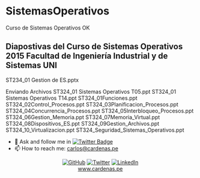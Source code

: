# SistemasOperativos

Curso de Sistemas Operativos
OK
## Diapostivas del Curso de Sistemas Operativos 2015 Facultad de Ingeniería Industrial y de Sistemas UNI

ST234_01 Gestion de ES.pptx


Enviando Archivos
ST324_01 Sistemas Operativos T05.ppt
ST324_01 Sistemas Operativos T14.ppt
ST324_01Funciones.ppt
ST324_02Control_Procesos.ppt
ST324_03Planificacion_Procesos.ppt
ST324_04Concurrencia_Procesos.ppt
ST324_05Interbloqueo_Procesos.ppt
ST324_06Gestion_Memoria.ppt
ST324_07Memoria_Virtual.ppt
ST324_08Dispositivos_ES.ppt
ST324_09Gestion_Archivos.ppt
ST324_10_Virtualizacion.ppt
ST324_Seguridad_Sistemas_Operativos.ppt


- 💬 Ask and follow me in  [![Twitter Badge](https://img.shields.io/badge/-@unimauro-1ca0f1?style=flat-square&labelColor=1ca0f1&logo=twitter&logoColor=white&link=https://twitter.com/unimauro)](https://twitter.com/unimauro)
- 📫 How to reach me: carlos@cardenas.pe

<p align="center"=>
	<a href="https://github.com/unimauro"><img src="https://img.shields.io/github/followers/unimauro.svg?label=GitHub&style=social" alt="GitHub"></a>
	<a href="https://twitter.com/unimauro"><img src="https://img.shields.io/twitter/follow/unimauro?label=Twitter&style=social" alt="Twitter"></a>
	<a href="https://www.linkedin.com/in/carloscardenasf/"><img src="https://img.shields.io/badge/LinkedIn--_.svg?style=social&logo=linkedin" alt="LinkedIn"></a>
<br/><a href="https://www.cardenas.pe/">www.cardenas.pe</a>
</p>
